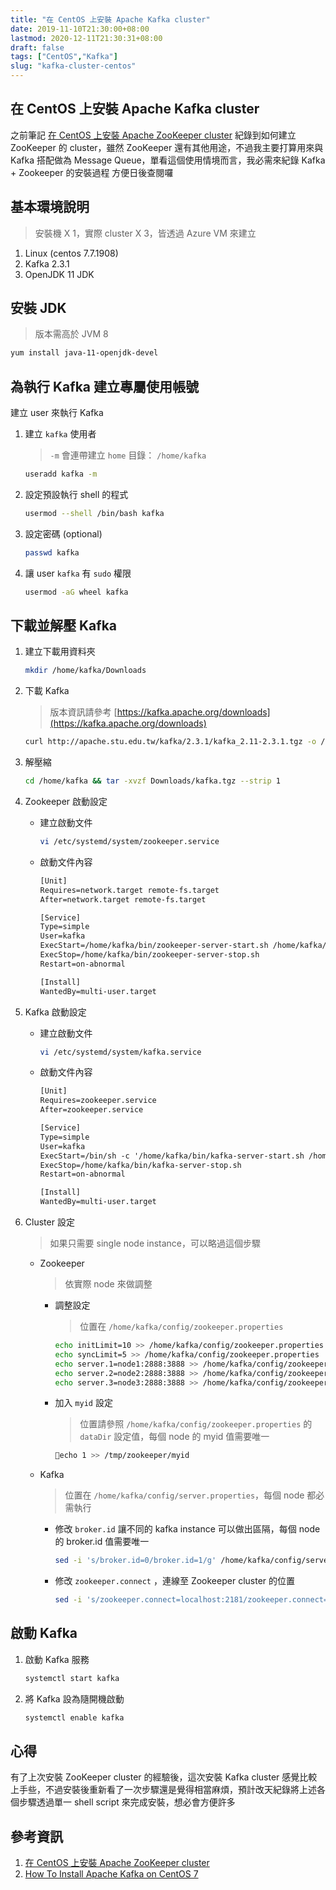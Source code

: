 ```yaml
---
title: "在 CentOS 上安裝 Apache Kafka cluster"
date: 2019-11-10T21:30:00+08:00
lastmod: 2020-12-11T21:30:31+08:00
draft: false
tags: ["CentOS","Kafka"]
slug: "kafka-cluster-centos"
---
```


## 在 CentOS 上安裝 Apache Kafka cluster

之前筆記 [在 CentOS 上安裝 Apache ZooKeeper cluster](/zookeeper-cluster-centos) 紀錄到如何建立 ZooKeeper 的 cluster，雖然 ZooKeeper 還有其他用途，不過我主要打算用來與 Kafka 搭配做為 Message Queue，單看這個使用情境而言，我必需來紀錄 Kafka + Zookeeper 的安裝過程  方便日後查閱囉

## 基本環境說明

> 安裝機 X 1，實際 cluster X 3，皆透過 Azure VM 來建立

1. Linux (centos 7.7.1908)
2. Kafka 2.3.1
3. OpenJDK 11 JDK

## 安裝 JDK

> 版本需高於 JVM 8

```bash
yum install java-11-openjdk-devel
```

## 為執行 Kafka 建立專屬使用帳號

建立 user 來執行 Kafka

1. 建立 `kafka` 使用者

    > `-m` 會連帶建立 `home` 目錄： `/home/kafka`

    ```bash
    useradd kafka -m
    ```

2. 設定預設執行 shell 的程式

    ```bash
    usermod --shell /bin/bash kafka
    ```

3. 設定密碼 (optional)

    ```bash
    passwd kafka
    ```

4. 讓 user `kafka` 有 `sudo` 權限

    ```bash
    usermod -aG wheel kafka
    ```

## 下載並解壓 Kafka

1. 建立下載用資料夾

    ```bash
    mkdir /home/kafka/Downloads
    ```

2. 下載 Kafka

    > 版本資訊請參考 [https://kafka.apache.org/downloads](https://kafka.apache.org/downloads)

    ```bash
    curl http://apache.stu.edu.tw/kafka/2.3.1/kafka_2.11-2.3.1.tgz -o /home/kafka/Downloads/kafka.tgz
    ```

3. 解壓縮

    ```bash
    cd /home/kafka && tar -xvzf Downloads/kafka.tgz --strip 1
    ```

4. Zookeeper 啟動設定

    - 建立啟動文件

        ```bash
        vi /etc/systemd/system/zookeeper.service
        ```

    - 啟動文件內容

        ```txt
        [Unit]
        Requires=network.target remote-fs.target
        After=network.target remote-fs.target

        [Service]
        Type=simple
        User=kafka
        ExecStart=/home/kafka/bin/zookeeper-server-start.sh /home/kafka/config/zookeeper.properties
        ExecStop=/home/kafka/bin/zookeeper-server-stop.sh
        Restart=on-abnormal

        [Install]
        WantedBy=multi-user.target
        ```

5. Kafka 啟動設定

    - 建立啟動文件

        ```bash
        vi /etc/systemd/system/kafka.service
        ```

    - 啟動文件內容

        ```txt
        [Unit]
        Requires=zookeeper.service
        After=zookeeper.service

        [Service]
        Type=simple
        User=kafka
        ExecStart=/bin/sh -c '/home/kafka/bin/kafka-server-start.sh /home/kafka/config/server.properties > /home/kafka/kafka.log 2>&1'
        ExecStop=/home/kafka/bin/kafka-server-stop.sh
        Restart=on-abnormal

        [Install]
        WantedBy=multi-user.target
        ```

6. Cluster 設定

    > 如果只需要 single node instance，可以略過這個步驟

    - Zookeeper

        > 依實際 node 來做調整

        - 調整設定

            > 位置在 `/home/kafka/config/zookeeper.properties`

            ```bash
            echo initLimit=10 >> /home/kafka/config/zookeeper.properties
            echo syncLimit=5 >> /home/kafka/config/zookeeper.properties
            echo server.1=node1:2888:3888 >> /home/kafka/config/zookeeper.properties
            echo server.2=node2:2888:3888 >> /home/kafka/config/zookeeper.properties
            echo server.3=node3:2888:3888 >> /home/kafka/config/zookeeper.properties
            ```

        - 加入 `myid` 設定  

            > 位置請參照 `/home/kafka/config/zookeeper.properties` 的 `dataDir` 設定值，每個 node 的 myid 值需要唯一

            ```bash
            echo 1 >> /tmp/zookeeper/myid
            ```

    - Kafka

        > 位置在 `/home/kafka/config/server.properties`，每個 node 都必需執行

        - 修改 `broker.id` 讓不同的 kafka instance 可以做出區隔，每個 node 的 broker.id 值需要唯一

            ```bash
            sed -i 's/broker.id=0/broker.id=1/g' /home/kafka/config/server.properties
            ```

        - 修改 `zookeeper.connect` ，連線至 Zookeeper cluster 的位置

            ```bash
            sed -i 's/zookeeper.connect=localhost:2181/zookeeper.connect=node1:2181,node2:2181,node3:2181/g' /home/kafka/config/server.properties
            ```

## 啟動 Kafka

1. 啟動 Kafka 服務

    ```bash
    systemctl start kafka
    ```

2. 將 Kafka 設為隨開機啟動

    ```bash
    systemctl enable kafka
    ```

## 心得

有了上次安裝 ZooKeeper cluster 的經驗後，這次安裝 Kafka cluster 感覺比較上手些，不過安裝後重新看了一次步驟還是覺得相當麻煩，預計改天紀錄將上述各個步驟透過單一 shell script 來完成安裝，想必會方便許多

## 參考資訊

1. [在 CentOS 上安裝 Apache ZooKeeper cluster](/zookeeper-cluster-centos)
2. [How To Install Apache Kafka on CentOS 7](https://www.digitalocean.com/community/tutorials/how-to-install-apache-kafka-on-centos-7)
